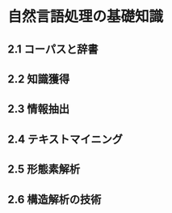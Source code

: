 # 自然言語処理の基礎知識

## 2.1 コーパスと辞書

## 2.2 知識獲得

## 2.3 情報抽出

## 2.4 テキストマイニング

## 2.5 形態素解析

## 2.6 構造解析の技術
